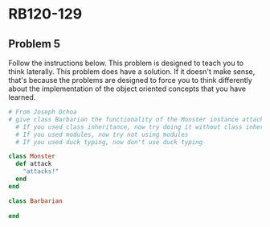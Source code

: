 # RB120-129
## Problem 5

Follow the instructions below. This problem is designed to teach you to think laterally. This problem does have a solution. If it doesn't make sense, that's because the problems are designed to force you to think differently about the implementation of the object oriented concepts that you have learned.

```ruby
# From Joseph Ochoa
# give class Barbarian the functionality of the Monster instance attack method:
  # If you used class inheritance, now try doing it without class inheritance directly.
  # If you used modules, now try not using modules
  # If you used duck typing, now don't use duck typing 

class Monster
  def attack
    "attacks!"
  end
end

class Barbarian
  
end
```

